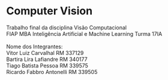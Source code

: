 # Computer Vision

Trabalho final da disciplina Visão Computacional<br>
FIAP MBA Inteligência Artificial e Machine Learning Turma 17IA<br>
<br>
Nome dos Integrantes:<br>
Vitor Luiz Carvalhal	RM 337129	<br>
Bartira Lira Lafiandre	RM 340177<br>
Tiago Batista Pessoa	RM 339575	<br>
Ricardo Fabbro Antonelli	RM 339505<br>
